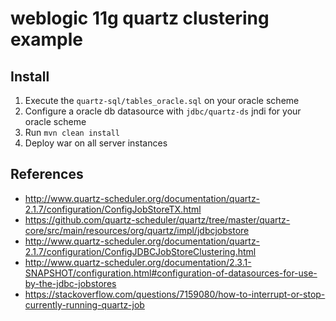 # weblogic 11g quartz clustering example

## Install
1. Execute the `quartz-sql/tables_oracle.sql` on your oracle scheme 
1. Configure a oracle db datasource with `jdbc/quartz-ds` jndi for your oracle scheme
1. Run `mvn clean install` 
1. Deploy war on all server instances

## References
- http://www.quartz-scheduler.org/documentation/quartz-2.1.7/configuration/ConfigJobStoreTX.html
- https://github.com/quartz-scheduler/quartz/tree/master/quartz-core/src/main/resources/org/quartz/impl/jdbcjobstore
- http://www.quartz-scheduler.org/documentation/quartz-2.1.7/configuration/ConfigJDBCJobStoreClustering.html
- http://www.quartz-scheduler.org/documentation/2.3.1-SNAPSHOT/configuration.html#configuration-of-datasources-for-use-by-the-jdbc-jobstores
- https://stackoverflow.com/questions/7159080/how-to-interrupt-or-stop-currently-running-quartz-job